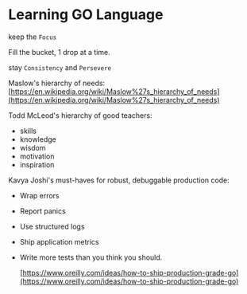 # Learning GO Language

keep the `Focus`

Fill the bucket, 1 drop at a time.

stay `Consistency` and `Persevere`

Maslow's hierarchy of needs: [https://en.wikipedia.org/wiki/Maslow%27s_hierarchy_of_needs](https://en.wikipedia.org/wiki/Maslow%27s_hierarchy_of_needs)

Todd McLeod's hierarchy of good teachers:

- skills
- knowledge
- wisdom
- motivation
- inspiration

Kavya Joshi's must-haves for robust, debuggable production code:

- Wrap errors
- Report panics
- Use structured logs
- Ship application metrics
- Write more tests than you think you should.

  [https://www.oreilly.com/ideas/how-to-ship-production-grade-go](https://www.oreilly.com/ideas/how-to-ship-production-grade-go)
